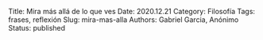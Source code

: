 Title: Mira más allá de lo que ves
Date: 2020.12.21
Category: Filosofía
Tags: frases, reflexión
Slug: mira-mas-alla
Authors: Gabriel Garcia, Anónimo
Status: published

